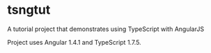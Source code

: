# tsngtut
A tutorial project that demonstrates using TypeScript with AngularJS

Project uses Angular 1.4.1 and TypeScript 1.7.5.

